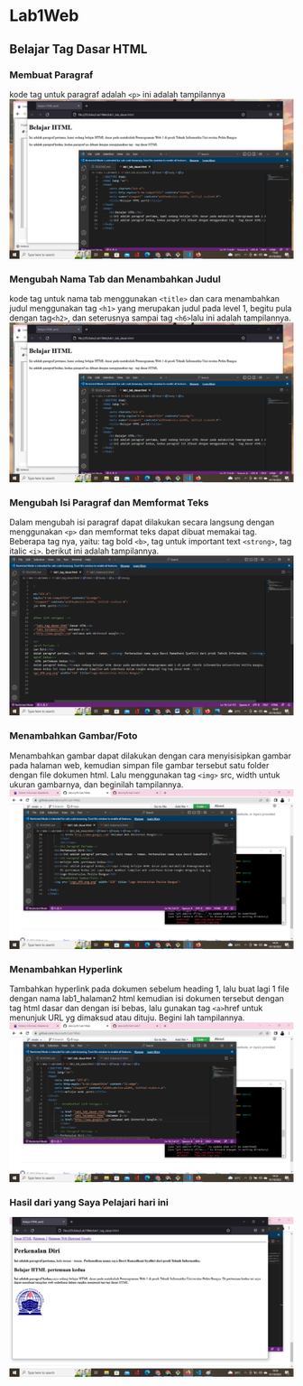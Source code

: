 # Lab1Web
## Belajar Tag Dasar HTML

### Membuat Paragraf 
kode tag untuk paragraf adalah `<p>`
ini adalah tampilannya
![gambar1](screenshot/ss1.png)

### Mengubah Nama Tab dan Menambahkan Judul
kode tag untuk nama tab menggunakan `<title>` dan cara menambahkan judul menggunakan tag `<h1>` yang merupakan judul pada level 1, begitu pula dengan tag`<h2>`, dan seterusnya sampai tag `<h6>`lalu ini adalah tampilannya.
![gambar2](screenshot/ss2.png)

### Mengubah Isi Paragraf dan Memformat Teks
Dalam mengubah isi paragraf dapat dilakukan secara langsung dengan menggunakan `<p>` dan memformat teks dapat dibuat memakai tag. Beberapa tag nya, yaitu: tag bold `<b>`, tag untuk important text `<strong>`, tag italic `<i>`. berikut ini adalah tampilannya.
![gambar3](screenshot/ss3.png)

### Menambahkan Gambar/Foto
Menambahkan gambar dapat dilakukan dengan cara menyisisipkan gambar pada halaman web, kemudian
simpan file gambar tersebut satu folder dengan file dokumen html. Lalu menggunakan tag `<img>` src, width untuk ukuran gambarnya, dan beginilah tampilannya.
![gambar4](screenshot/ss4.png)

### Menambahkan Hyperlink
Tambahkan hyperlink pada dokumen sebelum heading 1, lalu buat lagi 1 file dengan nama lab1_halaman2 html kemudian isi dokumen tersebut dengan tag html dasar dan dengan isi bebas, lalu gunakan tag `<a>`href untuk menunjuk URL yg dimaksud atau dituju. Begini lah tampilannya.
![gambar5](screenshot/ss5.png)

### Hasil dari yang Saya Pelajari hari ini
![image6](screenshot/ss6.png)